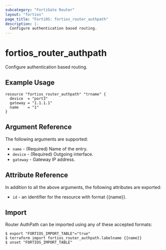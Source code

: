 ```yaml
---
subcategory: "FortiGate Router"
layout: "fortios"
page_title: "FortiOS: fortios_router_authpath"
description: |-
  Configure authentication based routing.
---
```


# fortios_router_authpath
Configure authentication based routing.

## Example Usage

```hcl
resource "fortios_router_authpath" "trname" {
  device  = "port3"
  gateway = "1.1.1.1"
  name    = "1"
}
```

## Argument Reference


The following arguments are supported:

* `name` - (Required) Name of the entry.
* `device` - (Required) Outgoing interface.
* `gateway` - Gateway IP address.


## Attribute Reference

In addition to all the above arguments, the following attributes are exported:
* `id` - an identifier for the resource with format {{name}}.

## Import

Router AuthPath can be imported using any of these accepted formats:
```
$ export "FORTIOS_IMPORT_TABLE"="true"
$ terraform import fortios_router_authpath.labelname {{name}}
$ unset "FORTIOS_IMPORT_TABLE"
```

